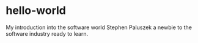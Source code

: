 # hello-world
My introduction into the software world
Stephen Paluszek a newbie to the software industry ready to learn.
